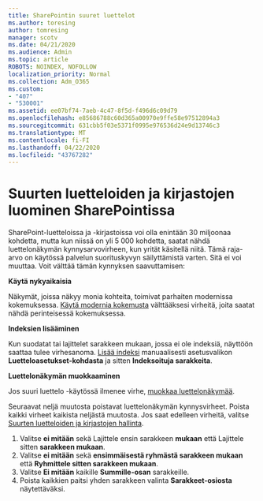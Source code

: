```yaml
---
title: SharePointin suuret luettelot
ms.author: toresing
author: tomresing
manager: scotv
ms.date: 04/21/2020
ms.audience: Admin
ms.topic: article
ROBOTS: NOINDEX, NOFOLLOW
localization_priority: Normal
ms.collection: Adm_O365
ms.custom:
- "407"
- "530001"
ms.assetid: ee07bf74-7aeb-4c47-8f5d-f496d6c09d79
ms.openlocfilehash: e85686788c60d365a00970e9ffe58e97512894a3
ms.sourcegitcommit: 631cbb5f03e5371f0995e976536d24e9d13746c3
ms.translationtype: MT
ms.contentlocale: fi-FI
ms.lasthandoff: 04/22/2020
ms.locfileid: "43767282"
---
```

# <a name="work-with-large-lists-and-libraries-in-sharepoint"></a>Suurten luetteloiden ja kirjastojen luominen SharePointissa

SharePoint-luetteloissa ja -kirjastoissa voi olla enintään 30 miljoonaa kohdetta, mutta kun niissä on yli 5 000 kohdetta, saatat nähdä luettelonäkymän kynnysarvovirheen, kun yrität käsitellä niitä. Tämä raja-arvo on käytössä palvelun suorituskyvyn säilyttämistä varten. Sitä ei voi muuttaa. Voit välttää tämän kynnyksen saavuttamisen:

**Käytä nykyaikaisia**

Näkymät, joissa näkyy monia kohteita, toimivat parhaiten modernissa kokemuksessa. [Käytä modernia kokemusta](https://support.office.com/article/66dac24b-4177-4775-bf50-3d267318caa9) välttääksesi virheitä, joita saatat nähdä perinteisessä kokemuksessa.

**Indeksien lisääminen**

Kun suodatat tai lajittelet sarakkeen mukaan, jossa ei ole indeksiä, näyttöön saattaa tulee virhesanoma. [Lisää indeksi](https://support.office.com/article/f3f00554-b7dc-44d1-a2ed-d477eac463b0) manuaalisesti asetusvalikon **Luetteloasetukset-kohdasta** ja sitten **Indeksoituja sarakkeita**.

**Luettelonäkymän muokkaaminen**

Jos suuri luettelo -käytössä ilmenee virhe, [muokkaa luettelonäkymää](https://support.office.com/article/15916903-e79a-423f-b4e2-02d37e1ff372).

Seuraavat neljä muutosta poistavat luettelonäkymän kynnysvirheet. Poista kaikki virheet kaikista neljästä muutosta. Jos saat edelleen virheitä, valitse [Suurten luetteloiden ja kirjastojen hallinta](https://support.office.com/article/B8588DAE-9387-48C2-9248-C24122F07C59).

1. Valitse **ei mitään** sekä Lajittele ensin sarakkeen **mukaan** että Lajittele sitten **sarakkeen mukaan**.
2. Valitse **ei mitään** sekä **ensimmäisestä ryhmästä sarakkeen mukaan** että **Ryhmittele sitten sarakkeen mukaan**.
3. Valitse **Ei mitään** kaikille **Summille-osan** sarakkeille.
4. Poista kaikkien paitsi yhden sarakkeen valinta **Sarakkeet-osiosta** näytettäväksi.


